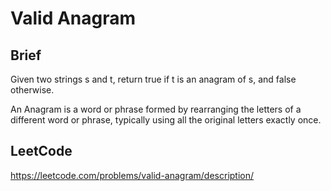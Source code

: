 # Valid Anagram
## Brief

Given two strings s and t, return true if t is an anagram of s, and false otherwise.

An Anagram is a word or phrase formed by rearranging the letters of a different word or phrase, typically using all the original letters exactly once.

## LeetCode
https://leetcode.com/problems/valid-anagram/description/